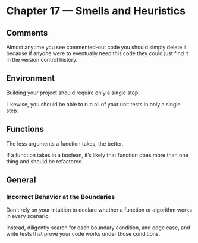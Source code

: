 # Chapter 17 — Smells and Heuristics

## Comments

Almost anytime you see commented-out code you should simply delete it because if anyone were to eventually need this code they could just find it in the version control history.

## Environment

Building your project should require only a single step.

Likewise, you should be able to run all of your unit tests in only a single step.

## Functions

The less arguments a function takes, the better.

If a function takes in a boolean, it’s likely that function does more than one thing and should be refactored.

## General

### Incorrect Behavior at the Boundaries

Don’t rely on your intuition to declare whether a function or algorithm works in every scenario.

Instead, diligently search for each boundary condition, and edge case, and write tests that prove your code works under those conditions.
